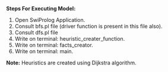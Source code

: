 **Steps For Executing Model:**
1. Open SwiProlog Application.
2. Consult bfs.pl file (driver function is present in this file also).
3. Consult dfs.pl file
4. Write on terminal: heuristic_creater_function.
5. Write on terminal: facts_creator.
6. Write on terminal: main.


**Note:** Heuristics are created using Dijkstra algorithm.
